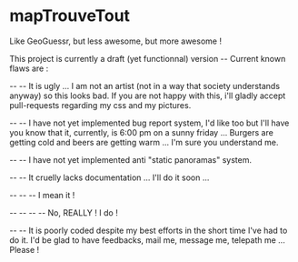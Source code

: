 mapTrouveTout
=============

Like GeoGuessr, but less awesome, but more awesome !


This project is currently a draft (yet functionnal) version
-- Current known flaws are :

-- -- It is ugly ... I am not an artist (not in a way that society understands anyway) so this looks bad. If you are not happy with this, i'll gladly accept pull-requests regarding my css and my pictures.

-- -- I have not yet implemented bug report system, I'd like too but I'll have you know that it, currently, is 6:00 pm on a sunny friday ... Burgers are getting cold and beers are getting warm ... I'm sure you understand me.

-- -- I have not yet implemented anti "static panoramas" system.

-- -- It cruelly lacks documentation ... I'll do it soon ...

-- -- -- I mean it !

-- -- -- -- No, REALLY ! I do !

-- -- It is poorly coded despite my best efforts in the short time I've had to do it. I'd be glad to have feedbacks, mail me, message me, telepath me ... Please !
